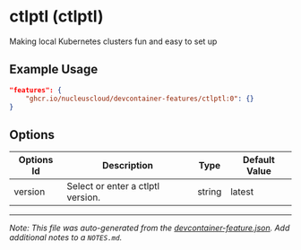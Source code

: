 
# ctlptl (ctlptl)

Making local Kubernetes clusters fun and easy to set up

## Example Usage

```json
"features": {
    "ghcr.io/nucleuscloud/devcontainer-features/ctlptl:0": {}
}
```

## Options

| Options Id | Description | Type | Default Value |
|-----|-----|-----|-----|
| version | Select or enter a ctlptl version. | string | latest |



---

_Note: This file was auto-generated from the [devcontainer-feature.json](https://github.com/nucleuscloud/devcontainer-features/blob/main/src/ctlptl/devcontainer-feature.json).  Add additional notes to a `NOTES.md`._
